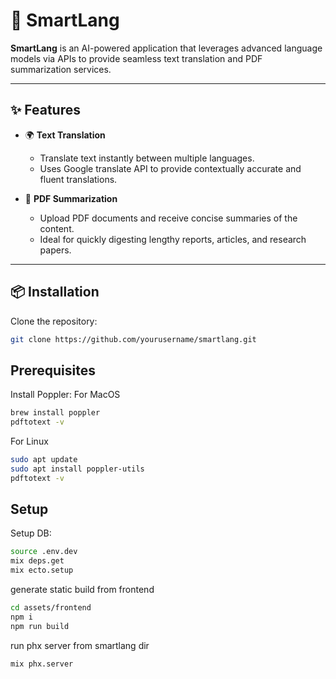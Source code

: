 # 📖 SmartLang

**SmartLang** is an AI-powered application that leverages advanced language models via APIs to provide seamless text translation and PDF summarization services.

---

## ✨ Features

- 🌍 **Text Translation**
  - Translate text instantly between multiple languages.
  - Uses Google translate API to provide contextually accurate and fluent translations.

- 📄 **PDF Summarization**
  - Upload PDF documents and receive concise summaries of the content.
  - Ideal for quickly digesting lengthy reports, articles, and research papers.

---

## 📦 Installation

Clone the repository:

```bash
git clone https://github.com/yourusername/smartlang.git
```
## Prerequisites
Install Poppler:
For MacOS
```bash
brew install poppler
pdftotext -v
```
For Linux
```bash
sudo apt update
sudo apt install poppler-utils
pdftotext -v
```

## Setup
Setup DB:
```bash
source .env.dev
mix deps.get
mix ecto.setup
```

generate static build from frontend
```bash
cd assets/frontend
npm i
npm run build
```

run phx server from smartlang dir
```bash
mix phx.server
```

